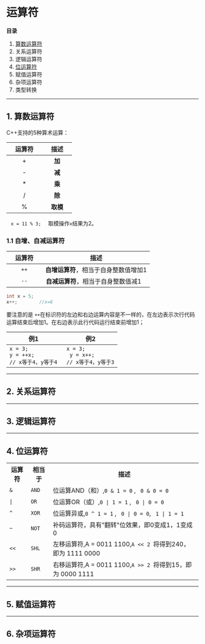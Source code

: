 # 运算符

**目录**
1. [算数运算符](#ari)
2. 关系运算符
3. 逻辑运算符
4. [位运算符](#bitope)
5. 赋值运算符
6. 杂项运算符
7. 类型转换

----------------

<a id="ari"></a>
## 1. 算数运算符
C++支持的5种算术运算：

|<img width="15"/>运算符<img width="15"/>|<img width="15"/>描述<img width="15"/>|  
|:-----:|  :----: |
| +     | **加** |
| -     | **减** |
| *     | **乘**  |
| /     |**除**  |
| %     | **取模**|


&nbsp;&nbsp;&nbsp;`x = 11 % 3; ` &nbsp;&nbsp;取模操作`x`结果为2。

### 1.1 自增、自减运算符
|<img width="15"/>运算符<img width="15"/>|<img width="15"/>描述<img width="15"/>|  
|:-----:|  :----: |
| `++`     | **自增运算符**，相当于自身整数值增加1 |
| `--`     | **自减运算符**，相当于自身整数值减1 &nbsp;&nbsp;|

```C++
int x = 5;
x++;        //x=6

``` 
要注意的是 `++`在标识符的左边和右边运算内容是不一样的，在左边表示次行代码运算结束后增加1。在右边表示此行代码运行结束前增加1；

|<img width="50"/>例1<img width="15"/>|<img width="50"/>例2<img width="15"/>|  
|:-----|  :---- |
| `x = 3;` <br> `y = ++x;` <br> `// x等于4，y等于4 `  |`x = 3;` <br>` y = x++;` <br>`// x等于4，y等于3`  |


----------------
<a id=""></a>
## 2. 关系运算符


----------------
<a id=""></a>
## 3. 逻辑运算符


-------------

<a id="bitope"></a>
## 4. 位运算符

<table class="boxed">
<tr><th>运算符</th><th>相当于</th><th>描述</th></tr>
<tr><td><code>&</code></td><td><code>AND</code></td><td>位运算AND（和）,<code>0 & 1 = 0</code> , <code> 0 & 0 = 0</code></td></tr>
<tr><td><code>|</code></td><td><code>OR</code></td><td>位运算OR（或）,<code>0 | 1 = 1</code> , <code> 0 | 0 = 0</code></td></tr>
<tr><td><code>^</code></td><td><code>XOR</code></td><td>位运算异或,<code>0 ^ 1 = 1</code> , <code> 0 | 0 = 0</code>, <code> 1 | 1 = 1</code></td></tr>
<tr><td><code>~</code></td><td><code>NOT</code></td><td>补码运算符，具有"翻转"位效果，即0变成1，1变成0</td></tr>
<tr><td><code>&lt;&lt;</code></td><td><code>SHL</code></td><td>左移运算符,A = 0011 1100,<code>A << 2 </code>将得到240，即为 1111 0000</td></tr>
<tr><td><code>&gt;&gt;</code></td><td><code>SHR</code></td><td>右移运算符,A = 0011 1100,<code>A >> 2 </code>将得到15，即为 0000 1111 </td></tr>
</table>

----------------
<a id=""></a>
## 5. 赋值运算符


----------------
<a id=""></a>
## 6. 杂项运算符
